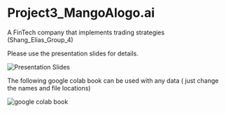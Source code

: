 # Project3_MangoAlogo.ai
A FinTech company that implements trading strategies (Shang_Elias_Group_4)

Please use the presentation slides for details.


![Presentation Slides](https://docs.google.com/presentation/d/171XJ2yyE8TlF_vf685a64FAkAimR7zS7jqhYHQ3dqu4/edit?usp=sharing)

The following google colab book can be used with any data ( just change the names and file locations)

![google colab book](https://colab.research.google.com/drive/1TOZytkwSpKf8dELHJwGvWjG5EcxbqQgs?usp=sharing)
